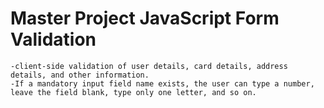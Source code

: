 # Master Project JavaScript Form Validation
    -client-side validation of user details, card details, address details, and other information.
    -If a mandatory input field name exists, the user can type a number, leave the field blank, type only one letter, and so on.
